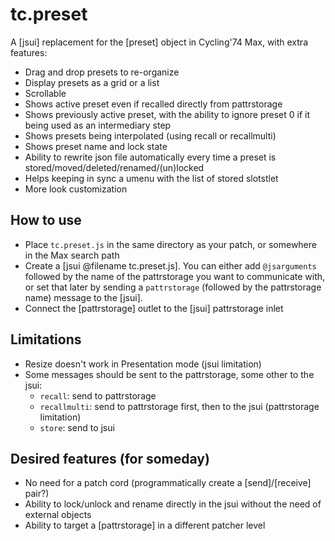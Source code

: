 # tc.preset

A [jsui] replacement for the [preset] object in Cycling'74 Max, with extra features:
- Drag and drop presets to re-organize
- Display presets as a grid or a list
- Scrollable
- Shows active preset even if recalled directly from pattrstorage
- Shows previously active preset, with the ability to ignore preset 0 if it being used as an intermediary step
- Shows presets being interpolated (using recall or recallmulti)
- Shows preset name and lock state
- Ability to rewrite json file automatically every time a preset is stored/moved/deleted/renamed/(un)locked
- Helps keeping in sync a umenu with the list of stored slotstlet
- More look customization

## How to use
- Place `tc.preset.js` in the same directory as your patch, or somewhere in the Max search path
- Create a [jsui @filename tc.preset.js]. You can either add `@jsarguments` followed by the name of the pattrstorage you want to communicate with, or set that later by sending a `pattrstorage` (followed by the pattrstorage name) message to the [jsui].
- Connect the [pattrstorage] outlet to the [jsui] pattrstorage inlet

## Limitations
- Resize doesn't work in Presentation mode (jsui limitation)
- Some messages should be sent to the pattrstorage, some other to the jsui:
    - `recall`: send to pattrstorage
    - `recallmulti`: send to pattrstorage first, then to the jsui (pattrstorage limitation)
    - `store`: send to jsui 

## Desired features (for someday)
- No need for a patch cord (programmatically create a [send]/[receive] pair?)
- Ability to lock/unlock and rename directly in the jsui without the need of external objects
- Ability to target a [pattrstorage] in a different patcher level